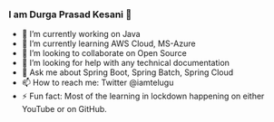 ### I am Durga Prasad Kesani 👋



- 🔭 I’m currently working on Java
- 🌱 I’m currently learning AWS Cloud, MS-Azure
- 👯 I’m looking to collaborate on Open Source
- 🤔 I’m looking for help with any technical documentation
- 💬 Ask me about Spring Boot, Spring Batch, Spring Cloud
- 📫 How to reach me: Twitter @iamtelugu 
- ⚡ Fun fact:  Most of the learning in lockdown happening on either YouTube or on GitHub.

